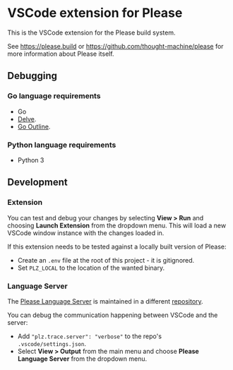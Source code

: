 # VSCode extension for Please

This is the VSCode extension for the Please build system.

See https://please.build or https://github.com/thought-machine/please for more information about Please itself.

## Debugging

### Go language requirements

- Go
- [Delve](https://github.com/go-delve/delve).
- [Go Outline](https://github.com/ramya-rao-a/go-outline).

### Python language requirements

- Python 3

## Development

### Extension

You can test and debug your changes by selecting **View > Run** and choosing **Launch Extension** from the dropdown menu. This will load a new VSCode window instance with the changes loaded in.

If this extension needs to be tested against a locally built version of Please:
- Create an `.env` file at the root of this project - it is gitignored.
- Set `PLZ_LOCAL` to the location of the wanted binary.

### Language Server

The [Please Language Server](https://github.com/thought-machine/please/tree/master/tools/build_langserver) is maintained in a different [repository](https://github.com/thought-machine/please/tree/master/tools/build_langserver).

You can debug the communication happening between VSCode and the server:

- Add `"plz.trace.server": "verbose"` to the repo's `.vscode/settings.json`.
- Select **View > Output** from the main menu and choose **Please Language Server** from the dropdown menu.
